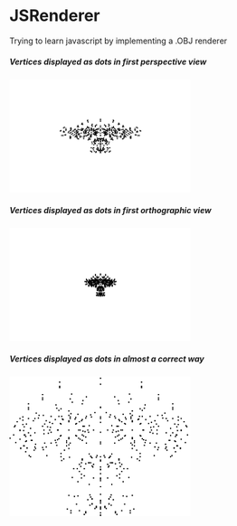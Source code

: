 # JSRenderer
Trying to learn javascript by implementing a .OBJ renderer

##### Vertices displayed as dots in first perspective view
<kbd>
  <img src="assets/persp1.png" width="320">
</kbd>

##### Vertices displayed as dots in first orthographic view
<kbd>
  <img src="assets/ortho1.png" width="320">
</kbd>

##### Vertices displayed as dots in almost a correct way
<kbd>
  <img src="assets/progress1.png" width="320">
</kbd>
